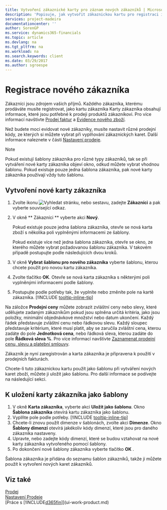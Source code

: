 ```yaml
---
title: Vytvoření zákaznické karty pro záznam nových zákazníků | Microsoft Docs
description: 'Popisuje, jak vytvořit zákaznickou kartu pro registraci informací o každém novém zákazníkovi nebo klientovi, kterému prodáváte.'
services: project-madeira
documentationcenter: ''
author: SorenGP
ms.service: dynamics365-financials
ms.topic: article
ms.devlang: na
ms.tgt_pltfrm: na
ms.workload: na
ms.search.keywords: client
ms.date: 03/29/2017
ms.author: sgroespe
---
```

# <a name="register-new-customers"></a>Registrace nového zákazníka
Zákazníci jsou zdrojem vašich příjmů. Každého zákazníka, kterému prodáváte musíte registrovat, jako kartu zákazníka Karty zákazníka obsahují informace, které jsou potřebné k prodeji produktů zákazníkovi. Pro více informací navštivte [Prodej faktur](sales-how-invoice-sales.md) a [Evidence nového zboží](inventory-how-register-new-items.md).  

Než budete moci evidovat nové zákazníky, musíte nastavit různé prodejní kódy, ze kterých si můžete vybrat při vyplňování zákaznických karet. Další informace naleznete v části [Nastavení prodeje](sales-setup-sales.md).

> [!NOTE]  
>   Pokud existují šablony zákazníka pro různé typy zákazníků, tak se při vytváření nové karty zákazníka objeví okno, odkud můžete vybrat vhodnou šablonu. Pokud existuje pouze jedna šablona zákazníka, pak nové karty zákazníka používají vždy tuto šablonu.

## <a name="to-create-a-new-customer-card"></a>Vytvoření nové karty zákazníka
1. Zvolte ikonu ![Vyhledat stránku, nebo sestavu](media/ui-search/search_small.png "ikona vyhledat stránku, nebo sestavu"), zadejte **Zákazníci** a pak vyberte související odkaz.  
2. V okně ** Zákazníci ** vyberte akci **Nový**.

    Pokud existuje pouze jedna šablona zákazníka, otevře se nová karta zboží s několika poli vyplněnými informacemi ze šablony.

    Pokud existuje více než jedna šablona zákazníka, otevře se okno, ze kterého můžete vybrat požadovanou šablonu zákazníka. V takovém případě postupujte podle následujících dvou kroků.
3. V okně **Vybrat šablonu pro nového zákazníka** vyberte šablonu, kterou chcete použít pro novou kartu zákazníka.
4. Zvolte tlačítko **OK**. Otevře se nová karta zákazníka s některými poli vyplněnými informacemi podle šablony.  
5. Postupujte podle potřeby tak, že vyplníte nebo změníte pole na kartě zákazníka. [!INCLUDE [tooltip-inline-tip](includes/tooltip-inline-tip_md.md)]

Na záložce **Prodejní ceny** můžete zobrazit zvláštní ceny nebo slevy, které udělujete zadaným zákazníkům pokud jsou splněna určitá kritéria, jako jsou položky, minimální objednávkové množství nebo datum ukončení. Každý řádek představuje zvláštní cenu nebo řádkovou slevu. Každý sloupec představuje kritérium, které musí platit, aby se zaručila zvláštní cena, kterou zadáte do pole **Jednotková cena**, nebo řádková sleva, kterou zadáte do pole **Řádková sleva %**. Pro více informací navštivte [Zaznamenat prodejní cenu, slevu a platební smlouvy](sales-how-record-sales-price-discount-payment-agreements.md).

Zákazník je nyní zaregistrován a karta zákazníka je připravena k použití v prodejních fakturách.

Chcete-li tuto zákaznickou kartu použít jako šablonu při vytváření nových karet zboží, můžete ji uložit jako šablonu. Pro další informace se podívejte na následující sekci.

## <a name="to-save-the-customer-card-as-a-template"></a>K uložení karty zákazníka jako šablony
1. V okně **Karta zákazníka**, vyberte akci **Uložit jako šablonu**. Okno **Šablona zákazníka** otevírá kartu zákazníka jako šablonu.
2. Vyplňte pole podle potřeby. [!INCLUDE [tooltip-inline-tip](includes/tooltip-inline-tip_md.md)]
3. Chcete-li znovu použít dimenze v šablonách, zvolte akci **Dimenze**. Okno **Šablony dimenzí** otevírá jakékoliv kódy dimenzí, které jsou pro daného zákazníka nastaveny.
4. Upravte, nebo zadejte kódy dimenzí, které se budou vztahovat na nové karty zákazníka vytvořeného pomocí šablony.  
5. Po dokončení nové šablony zákazníka vyberte tlačítko **OK** .

Šablona zákazníka je přidána do seznamu šablon zákazníků, takže ji můžete použít k vytvoření nových karet zákazníků.

## <a name="see-also"></a>Viz také
[Prodej](sales-manage-sales.md)    
[Nastavení Prodeje](sales-setup-sales.md)    
[Práce s [!INCLUDE[d365fin](includes/d365fin_md.md)]](ui-work-product.md)

